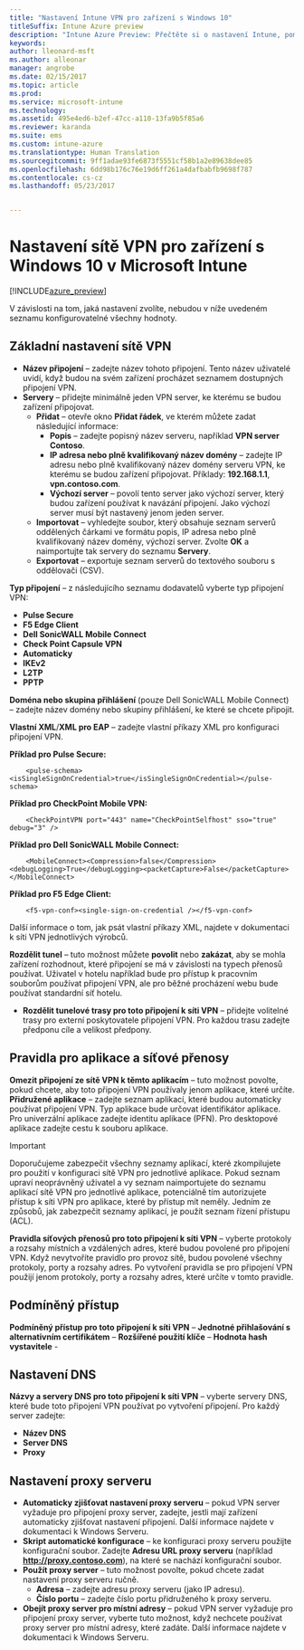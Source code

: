 ```yaml
---
title: "Nastavení Intune VPN pro zařízení s Windows 10"
titleSuffix: Intune Azure preview
description: "Intune Azure Preview: Přečtěte si o nastavení Intune, pomocí kterých můžete nakonfigurovat připojení VPN na zařízeních s Windows 10."
keywords: 
author: lleonard-msft
ms.author: alleonar
manager: angrobe
ms.date: 02/15/2017
ms.topic: article
ms.prod: 
ms.service: microsoft-intune
ms.technology: 
ms.assetid: 495e4ed6-b2ef-47cc-a110-13fa9b5f85a6
ms.reviewer: karanda
ms.suite: ems
ms.custom: intune-azure
ms.translationtype: Human Translation
ms.sourcegitcommit: 9ff1adae93fe6873f5551cf58b1a2e89638dee85
ms.openlocfilehash: 6dd98b176c76e19d6ff261a4dafbabfb9698f787
ms.contentlocale: cs-cz
ms.lasthandoff: 05/23/2017


---
```


# <a name="vpn-settings-for-windows-10-devices-in-microsoft-intune"></a>Nastavení sítě VPN pro zařízení s Windows 10 v Microsoft Intune

[!INCLUDE[azure_preview](./includes/azure_preview.md)]

V závislosti na tom, jaká nastavení zvolíte, nebudou v níže uvedeném seznamu konfigurovatelné všechny hodnoty.


## <a name="base-vpn-settings"></a>Základní nastavení sítě VPN


- **Název připojení** – zadejte název tohoto připojení. Tento název uživatelé uvidí, když budou na svém zařízení procházet seznamem dostupných připojení VPN.
- **Servery** – přidejte minimálně jeden VPN server, ke kterému se budou zařízení připojovat.
    - **Přidat** – otevře okno **Přidat řádek**, ve kterém můžete zadat následující informace:
        - **Popis** – zadejte popisný název serveru, například **VPN server Contoso**.
        - **IP adresa nebo plně kvalifikovaný název domény** – zadejte IP adresu nebo plně kvalifikovaný název domény serveru VPN, ke kterému se budou zařízení připojovat. Příklady: **192.168.1.1**, **vpn.contoso.com**.
        - **Výchozí server** – povolí tento server jako výchozí server, který budou zařízení používat k navázání připojení. Jako výchozí server musí být nastavený jenom jeden server.
    - **Importovat** – vyhledejte soubor, který obsahuje seznam serverů oddělených čárkami ve formátu popis, IP adresa nebo plně kvalifikovaný název domény, výchozí server. Zvolte **OK** a naimportujte tak servery do seznamu **Servery**.
    - **Exportovat** – exportuje seznam serverů do textového souboru s oddělovači (CSV).

**Typ připojení** – z následujícího seznamu dodavatelů vyberte typ připojení VPN:
- **Pulse Secure**
- **F5 Edge Client**
- **Dell SonicWALL Mobile Connect**
- **Check Point Capsule VPN**
- **Automaticky**
- **IKEv2**
- **L2TP**
- **PPTP**

**Doména nebo skupina přihlášení** (pouze Dell SonicWALL Mobile Connect) – zadejte název domény nebo skupiny přihlášení, ke které se chcete připojit.

**Vlastní XML**/**XML pro EAP** – zadejte vlastní příkazy XML pro konfiguraci připojení VPN.

**Příklad pro Pulse Secure:**

```
    <pulse-schema><isSingleSignOnCredential>true</isSingleSignOnCredential></pulse-schema>
```

**Příklad pro CheckPoint Mobile VPN:**

```
    <CheckPointVPN port="443" name="CheckPointSelfhost" sso="true" debug="3" />
```

**Příklad pro Dell SonicWALL Mobile Connect:**

```
    <MobileConnect><Compression>false</Compression><debugLogging>True</debugLogging><packetCapture>False</packetCapture></MobileConnect>
```

**Příklad pro F5 Edge Client:**

```
    <f5-vpn-conf><single-sign-on-credential /></f5-vpn-conf>
```

Další informace o tom, jak psát vlastní příkazy XML, najdete v dokumentaci k síti VPN jednotlivých výrobců.

**Rozdělit tunel** – tuto možnost můžete **povolit** nebo **zakázat**, aby se mohla zařízení rozhodnout, které připojení se má v závislosti na typech přenosů používat. Uživatel v hotelu například bude pro přístup k pracovním souborům používat připojení VPN, ale pro běžné procházení webu bude používat standardní síť hotelu.
- **Rozdělit tunelové trasy pro toto připojení k síti VPN** – přidejte volitelné trasy pro externí poskytovatele připojení VPN. Pro každou trasu zadejte předponu cíle a velikost předpony.

## <a name="apps-and-traffic-rules"></a>Pravidla pro aplikace a síťové přenosy

**Omezit připojení ze sítě VPN k těmto aplikacím** – tuto možnost povolte, pokud chcete, aby toto připojení VPN používaly jenom aplikace, které určíte.
**Přidružené aplikace** – zadejte seznam aplikací, které budou automaticky používat připojení VPN. Typ aplikace bude určovat identifikátor aplikace. Pro univerzální aplikace zadejte identitu aplikace (PFN). Pro desktopové aplikace zadejte cestu k souboru aplikace.

>[!IMPORTANT]
>Doporučujeme zabezpečit všechny seznamy aplikací, které zkompilujete pro použití v konfiguraci sítě VPN pro jednotlivé aplikace. Pokud seznam upraví neoprávněný uživatel a vy seznam naimportujete do seznamu aplikací sítě VPN pro jednotlivé aplikace, potenciálně tím autorizujete přístup k síti VPN pro aplikace, které by přístup mít neměly. Jedním ze způsobů, jak zabezpečit seznamy aplikací, je použít seznam řízení přístupu (ACL).

**Pravidla síťových přenosů pro toto připojení k síti VPN** – vyberte protokoly a rozsahy místních a vzdálených adres, které budou povolené pro připojení VPN. Když nevytvoříte pravidlo pro provoz sítě, budou povolené všechny protokoly, porty a rozsahy adres. Po vytvoření pravidla se pro připojení VPN použijí jenom protokoly, porty a rozsahy adres, které určíte v tomto pravidle.


## <a name="conditional-access"></a>Podmíněný přístup

**Podmíněný přístup pro toto připojení k síti VPN** – **Jednotné přihlašování s alternativním certifikátem** – **Rozšířené použití klíče** – **Hodnota hash vystavitele** -

## <a name="dns-settings"></a>Nastavení DNS

**Názvy a servery DNS pro toto připojení k síti VPN** – vyberte servery DNS, které bude toto připojení VPN používat po vytvoření připojení.
Pro každý server zadejte:
- **Název DNS**
- **Server DNS**
- **Proxy**

## <a name="proxy-settings"></a>Nastavení proxy serveru

- **Automaticky zjišťovat nastavení proxy serveru** – pokud VPN server vyžaduje pro připojení proxy server, zadejte, jestli mají zařízení automaticky zjišťovat nastavení připojení. Další informace najdete v dokumentaci k Windows Serveru.
- **Skript automatické konfigurace** – ke konfiguraci proxy serveru použijte konfigurační soubor. Zadejte **Adresu URL proxy serveru** (například **http://proxy.contoso.com**), na které se nachází konfigurační soubor.
- **Použít proxy server** – tuto možnost povolte, pokud chcete zadat nastavení proxy serveru ručně.
    - **Adresa** – zadejte adresu proxy serveru (jako IP adresu).
    - **Číslo portu** – zadejte číslo portu přidruženého k proxy serveru.
- **Obejít proxy server pro místní adresy** – pokud VPN server vyžaduje pro připojení proxy server, vyberte tuto možnost, když nechcete používat proxy server pro místní adresy, které zadáte. Další informace najdete v dokumentaci k Windows Serveru.

